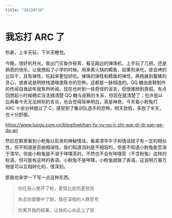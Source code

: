 ```yaml
---
title: "20220730"
---
```

我忘打 ARC 了
===

热甚，上半天玩，下半天睡觉。

今晚，很好的月光。我出门买鱼作夜宵，看见路边的弹珠机，上手玩了几把。还是熟悉的快乐，让我想起了小学的时候。用来煮火锅的鳕鱼，如果煎来吃，皮会烤的比较干，具有弹性，吃起来更加好吃。弹珠的弹性和鳕鱼的弹性，再拖展到蜜蜂的贪心，或者说是明修栈道暗度陈仓的恐怖，这都是一脉相连的。QQ 糖由皮鞋制作的传闻自我幼年就有所听闻，现在也听到一些奇怪的谣言，但很难辨别真假。有点回想起小时候确实没法搞清楚 QQ 糖与皮鞋的关系，但现在就清楚了；也许我以后再看今天无法辨别的言论，也会觉得简单明白。真是神奇。今天看小粉兔打 ARC 十余分钟就过了 C，感受到了集训队选手的恐怖。明天放假，多放了半天，也十分舒服。

https://www.luogu.com.cn/blog/bwt/tian-fu-yu-nu-li-zhi-wai-di-di-san-ge-da-an

然后在群里看到小粉兔以前发的神秘情话，看来清华牛子和情话妞子有一定的相似性，但不知道是否由相溶性。我们知道泡利是不相容的，但是不知道小粉兔能否溶于清华。但是小粉兔是不溶于咩噗茶的，不然也不会有咩噗茶（不含粉兔）这样的标语，但可能有这样的表语。小粉兔不是咩噗，小粉兔就做了表语。这说明万事万物是可以互相转化的，很深刻。

那我也来学一下写一点这种东西。

> 你在我心里开了枪，爱情比悲伤更悲伤
>
> 失去你就像中了炮，我在深夜的人群悲号
>
> 你离开我的结果，让我的心从此上了锁


